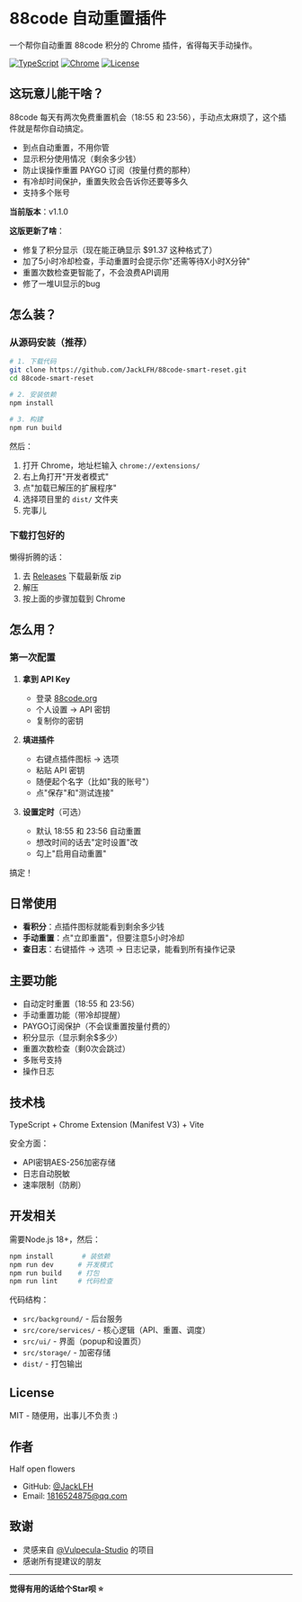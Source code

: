 # 88code 自动重置插件

一个帮你自动重置 88code 积分的 Chrome 插件，省得每天手动操作。

[![TypeScript](https://img.shields.io/badge/TypeScript-5.3-blue.svg)](https://www.typescriptlang.org/)
[![Chrome](https://img.shields.io/badge/Chrome-120+-green.svg)](https://www.google.com/chrome/)
[![License](https://img.shields.io/badge/License-MIT-yellow.svg)](./LICENSE)

## 这玩意儿能干啥？

88code 每天有两次免费重置机会（18:55 和 23:56），手动点太麻烦了，这个插件就是帮你自动搞定。

- 到点自动重置，不用你管
- 显示积分使用情况（剩余多少钱）
- 防止误操作重置 PAYGO 订阅（按量付费的那种）
- 有冷却时间保护，重置失败会告诉你还要等多久
- 支持多个账号

**当前版本**：v1.1.0

**这版更新了啥**：
- 修复了积分显示（现在能正确显示 $91.37 这种格式了）
- 加了5小时冷却检查，手动重置时会提示你"还需等待X小时X分钟"
- 重置次数检查更智能了，不会浪费API调用
- 修了一堆UI显示的bug

## 怎么装？

### 从源码安装（推荐）

```bash
# 1. 下载代码
git clone https://github.com/JackLFH/88code-smart-reset.git
cd 88code-smart-reset

# 2. 安装依赖
npm install

# 3. 构建
npm run build
```

然后：
1. 打开 Chrome，地址栏输入 `chrome://extensions/`
2. 右上角打开"开发者模式"
3. 点"加载已解压的扩展程序"
4. 选择项目里的 `dist/` 文件夹
5. 完事儿

### 下载打包好的

懒得折腾的话：
1. 去 [Releases](https://github.com/JackLFH/88code-smart-reset/releases) 下载最新版 zip
2. 解压
3. 按上面的步骤加载到 Chrome

## 怎么用？

### 第一次配置

1. **拿到 API Key**
   - 登录 [88code.org](https://www.88code.org)
   - 个人设置 → API 密钥
   - 复制你的密钥

2. **填进插件**
   - 右键点插件图标 → 选项
   - 粘贴 API 密钥
   - 随便起个名字（比如"我的账号"）
   - 点"保存"和"测试连接"

3. **设置定时**（可选）
   - 默认 18:55 和 23:56 自动重置
   - 想改时间的话去"定时设置"改
   - 勾上"启用自动重置"

搞定！

## 日常使用

- **看积分**：点插件图标就能看到剩余多少钱
- **手动重置**：点"立即重置"，但要注意5小时冷却
- **查日志**：右键插件 → 选项 → 日志记录，能看到所有操作记录

## 主要功能

- 自动定时重置（18:55 和 23:56）
- 手动重置功能（带冷却提醒）
- PAYGO订阅保护（不会误重置按量付费的）
- 积分显示（显示剩余$多少）
- 重置次数检查（剩0次会跳过）
- 多账号支持
- 操作日志

## 技术栈

TypeScript + Chrome Extension (Manifest V3) + Vite

安全方面：
- API密钥AES-256加密存储
- 日志自动脱敏
- 速率限制（防刷）

## 开发相关

需要Node.js 18+，然后：

```bash
npm install       # 装依赖
npm run dev      # 开发模式
npm run build    # 打包
npm run lint     # 代码检查
```

代码结构：
- `src/background/` - 后台服务
- `src/core/services/` - 核心逻辑（API、重置、调度）
- `src/ui/` - 界面（popup和设置页）
- `src/storage/` - 加密存储
- `dist/` - 打包输出

## License

MIT - 随便用，出事儿不负责 :)

## 作者

Half open flowers
- GitHub: [@JackLFH](https://github.com/JackLFH)
- Email: 1816524875@qq.com

## 致谢

- 灵感来自 [@Vulpecula-Studio](https://github.com/Vulpecula-Studio) 的项目
- 感谢所有提建议的朋友

---

**觉得有用的话给个Star呗 ⭐**

